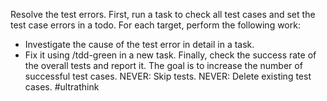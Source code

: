 Resolve the test errors.
First, run a task to check all test cases and set the test case errors in a todo.
For each target, perform the following work:
  - Investigate the cause of the test error in detail in a task.
  - Fix it using /tdd-green in a new task.
Finally, check the success rate of the overall tests and report it.
The goal is to increase the number of successful test cases.
NEVER: Skip tests.
NEVER: Delete existing test cases.
#ultrathink
